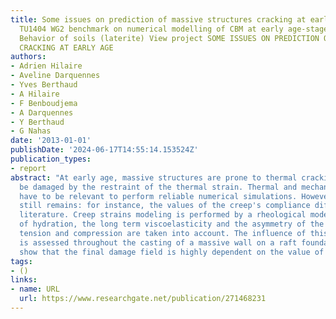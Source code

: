 ```yaml
---
title: Some issues on prediction of massive structures cracking at early age COST
  TU1404 WG2 benchmark on numerical modelling of CBM at early age-stage 1 View project
  Behavior of soils (laterite) View project SOME ISSUES ON PREDICTION OF MASSIVE STRUCTURES
  CRACKING AT EARLY AGE
authors:
- Adrien Hilaire
- Aveline Darquennes
- Yves Berthaud
- A Hilaire
- F Benboudjema
- A Darquennes
- Y Berthaud
- G Nahas
date: '2013-01-01'
publishDate: '2024-06-17T14:55:14.153524Z'
publication_types:
- report
abstract: "At early age, massive structures are prone to thermal cracking and may
  be damaged by the restraint of the thermal strain. Thermal and mechanical analysis
  have to be relevant to perform reliable numerical simulations. However, some uncertainties
  still remains: for instance, the values of the creep's compliance differed in the
  literature. Creep strains modeling is performed by a rheological model, the evolution
  of hydration, the long term viscoelasticity and the asymmetry of the behavior between
  tension and compression are taken into account. The influence of this dissymmetry
  is assessed throughout the casting of a massive wall on a raft foundation. The results
  show that the final damage field is highly dependent on the value of this dissymetry."
tags:
- ()
links:
- name: URL
  url: https://www.researchgate.net/publication/271468231
---
```

